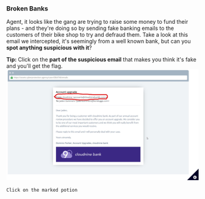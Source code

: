### Broken Banks
Agent, it looks like the gang are trying to raise some money to fund their plans - and they're doing so by sending fake banking emails to the customers of their bike shop to try and defraud them. Take a look at this email we intercepted, it's seemingly from a well known bank, but can you **spot anything suspicious with it**?

**Tip:** Click on the **part of the suspicious email** that makes you think it's fake and you'll get the flag.
![image](img/c02image.jpg)

```
Click on the marked potion
```